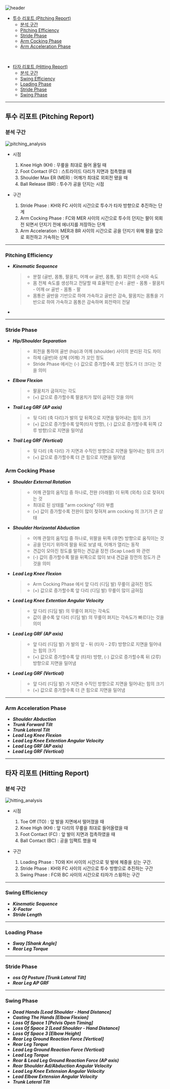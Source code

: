 ![header](https://capsule-render.vercel.app/api?type=waving&color=4240DD&height=250&section=header&text=KMU%20Baseball%20Report&fontSize=50&fontColor=ffffff&fontAlign=70&fontAlignY=40&desc=Defining%20report%20parameters&descAlign=84&descAlignY=53)

- [투수 리포트 (Pitching Report)](https://github.com/parkdragonstone/kookmin-report-explain?tab=readme-ov-file#투수-리포트-pitching-report)
    - [분석 구간](https://github.com/parkdragonstone/kookmin-report-explain?tab=readme-ov-file#분석-구간)
    - [Pitching Efficiency](https://github.com/parkdragonstone/kookmin-report-explain?tab=readme-ov-file#pitching-efficiency)
    - [Stride Phase](https://github.com/parkdragonstone/kookmin-report-explain?tab=readme-ov-file#stride-phase)
    - [Arm Cocking Phase](https://github.com/parkdragonstone/kookmin-report-explain?tab=readme-ov-file#arm-cocking-phase)
    - [Arm Acceleration Phase](https://github.com/parkdragonstone/kookmin-report-explain?tab=readme-ov-file#arm-acceleration-phase)

<br/>

- [타자 리포트 (Hitting Report)](https://github.com/parkdragonstone/kookmin-report-explain?tab=readme-ov-file#타자-리포트-hitting-report)
    - [분석 구간](https://github.com/parkdragonstone/kookmin-report-explain/blob/master/README.md#분석-구간-1)
    - [Swing Efficiency](https://github.com/parkdragonstone/kookmin-report-explain?tab=readme-ov-file#swing-efficiency)
    - [Loading Phase](https://github.com/parkdragonstone/kookmin-report-explain?tab=readme-ov-file#loading-phase)
    - [Stride Phase](https://github.com/parkdragonstone/kookmin-report-explain?tab=readme-ov-file#stride-phase-1)
    - [Swing Phase](https://github.com/parkdragonstone/kookmin-report-explain?tab=readme-ov-file#swing-phase)

---

## 투수 리포트 (Pitching Report)

### 분석 구간

![pitching_analysis](img/pitching_analysis.png)

- 시점
    1. Knee High (KH) : 무릎을 최대로 들어 올릴 때
    2. Foot Contact (FC) : 스트라이드 다리가 지면과 접촉했을 때
    3. Shoulder Max ER (MER) : 어깨가 최대로 외회전 됐을 때
    4. Ball Release (BR) : 투수가 공을 던지는 시점

- 구간
    1. Stride Phase : KH와 FC 사이의 시간으로 투수가 타자 방향으로 추진하는 단계
    2. Arm Cocking Phase : FC와 MER 사이의 시간으로 투수의 던지는 팔이 외회전 되면서 던지기 전에 에너지를 저장하는 단계
    3. Arm Acceleration : MER과 BR 사이의 시간으로 공을 던지기 위해 팔을 앞으로 회전하고 가속하는 단계
---

### Pitching Efficiency

- ___Kinematic Sequence___
    >- 분절 (골반, 몸통, 팔꿈치, 어깨 or 골반, 몸통, 팔) 회전의 순서와 속도
    >- 몸 전체 속도를 생성하고 전달할 때 효율적인 순서 : 골반 - 몸통 - 팔꿈치 - 어깨 or 골반 - 몸통 - 팔
    >- 몸통은 골반을 기반으로 하여 가속하고 골반은 감속, 팔꿈치는 몸통을 기반으로 하여 가속하고 몸통은 감속하며 회전력이 전달
 - 
---

### Stride Phase

- ___Hip/Shoulder Separation___
    >- 회전을 통하여 골반 (hip)과 어깨 (shoulder) 사이의 분리된 각도 차이
    >- 하체 (골반)와 상쳬 (어깨) 가 꼬인 정도
    >- Stride Phase 에서는 (-) 값으로 증가할수록 꼬인 정도가 더 크다는 것을 의미


- ___Elbow Flexion___
    >- 팔꿈치가 굽혀지는 각도
    >- (+) 값으로 증가할수록 팔꿈치가 많이 굽혀진 것을 의미

- ___Trail Leg GRF (AP axis)___
    >- 뒷 다리 (축 다리)가 발의 앞 뒤쪽으로 지면을 밀어내는 힘의 크기
    >- (+) 값으로 증가할수록 앞쪽(타자 방향), (-) 값으로 증가할수록 뒤쪽 (2루 방향)으로 지면을 밀어냄

- ___Trail Leg GRF (Vertical)___
    >- 뒷 다리 (축 다리) 가 지면과 수직인 방향으로 지면을 밀어내는 힘의 크기
    >- (+) 값으로 증가할수록 더 큰 힘으로 지면을 밀어냄

### Arm Cocking Phase

- ___Shoulder External Rotation___
    >- 어깨 관절의 움직임 중 하나로, 전완 (아래팔) 이 뒤쪽 (외측) 으로 젖혀지는 것
    >- 최대로 된 상태를 "arm cocking" 이라 부름
    >- (+) 값이 증가할수록 전완이 많이 젖혀져 arm cocking 의 크기가 큰 상태

- ___Shoulder Horizontal Abduction___
    >- 어깨 관절의 움직임 중 하나로, 위팔을 뒤쪽 (후면) 방향으로 움직이는 것
    >- 공을 던지기 위하여 팔을 뒤로 보낼 때, 어깨가 열리는 동작
    >- 견갑이 모아진 정도를 말하는 견갑골 장전 (Scap Load) 와 관련
    >- (-) 값이 증가할수록 팔을 뒤쪽으로 많이 보내 견갑골 장전의 정도가 큰 것을 의미

- ___Lead Leg Knee Flexion___
    >- Arm Cocking Phase 에서 앞 다리 (디딤 발) 무릎이 굽혀진 정도
    >- (+) 값으로 증가할수록 앞 다리 (디딤 발) 무릎이 많이 굽혀짐

- ___Lead Leg Knee Extention Angular Velocity___
    >- 앞 다리 (디딤 발) 의 무릎이 펴지는 각속도
    >- 값이 클수록 앞 다리 (디딤 발) 의 무릎이 펴지는 각속도가 빠르다는 것을 의미

- ___Lead Leg GRF (AP axis)___
    >- 앞 다리 (디딤 발) 가 발의 앞 - 뒤 (타자 - 2루) 방향으로 지면을 밀어내는 힘의 크기
    >- (+) 값으로 증가할수록 앞 (타자) 방향, (-) 값으로 증가할수록 뒤 (2루) 방향으로 지면을 밀어냄
- ___Lead Leg GRF (Vertical)___
    >- 앞 다리 (디딤 발) 가 지면과 수직인 방향으로 지면을 밀어내는 힘의 크기
    >- (+) 값으로 증가할수록 더 큰 힘으로 지면을 밀어냄
---

### Arm Acceleration Phase

- ___Shoulder Abduction___
- ___Trunk Forward Tilt___
- ___Trunk Lateral Tilt___
- ___Lead Leg Knee Flexion___
- ___Lead Leg Knee Extention Angular Velocity___
- ___Lead Leg GRF (AP axis)___
- ___Lead Leg GRF (Vertical)___

---


## 타자 리포트 (Hitting Report)

### 분석 구간

![hitting_analysis](img/hitting_analysis.png)

- 시점
    1. Toe Off (TO) : 앞 발을 지면에서 떨어졌을 때
    2. Knee High (KH) : 앞 다리의 무릎을 최대로 들어올렸을 때
    3. Foot Contact (FC) : 앞 발이 지면과 접촉하였을 때
    4. Ball Contact (BC) : 공을 임팩트 했을 때

- 구간
    1. Loading Phase : TO와 KH 사이의 시간으로 뒷 발에 체중을 싣는 구간.
    2. Stride Phase : KH와 FC 사이의 시간으로 투수 방향으로 추진하는 구간
    3. Swing Phase : FC와 BC 사이의 시간으로 타자가 스윙하는 구간
---

### Swing Efficiency

- ___Kinematic Sequence___
- ___X-Factor___
- ___Stride Length___
---

### Loading Phase

- ___Sway [Shank Angle]___
- ___Rear Leg Torque___
---

### Stride Phase

- ___oss Of Posture [Trunk Lateral Tilt]___
- ___Rear Leg AP GRF___
---

### Swing Phase

- ___Dead Hands [Lead Shoulder - Hand Distance]___
- ___Casting The Hands [Elbow Flexion]___
- ___Loss Of Space 1 [Pelvis Open Timing]___
- ___Loss Of Space 2 [Lead Shoulder - Hand  Distance]___
- ___Loss Of Space 3 [Elbow Height]___
- ___Rear Leg Ground Reaction Force [Vertical]___
- ___Rear Leg Torque___
- ___Lead Leg Ground Reaction Force (Vertical)___
- ___Lead Leg Torque___
- ___Rear & Lead Leg Ground Reaction Force (AP axis)___
- ___Rear Shoulder Ad/Abduction Angular Velocity___
- ___Lead Leg Knee Extension Angular Velocity___
- ___Lead Elbow Extension Angular Velocity___
- ___Trunk Lateral Tilt___